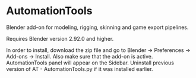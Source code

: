 # AutomationTools
Blender add-on for modeling, rigging, skinning and game export pipelines.

Requires Blender version 2.92.0 and higher.

In order to install, download the zip file and go to Blender -> Preferences -> Add-ons -> Install. Also make sure that the add-on is active.
 AutomationTools panel will appear on the Sidebar. Uninstall previous version of AT - AutomationTools.py if it was installed earlier.


